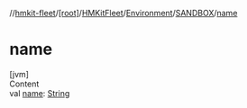 //[hmkit-fleet](../../../../../index.md)/[[root]](../../../index.md)/[HMKitFleet](../../index.md)/[Environment](../index.md)/[SANDBOX](index.md)/[name](name.md)



# name  
[jvm]  
Content  
val [name](name.md): [String](https://kotlinlang.org/api/latest/jvm/stdlib/kotlin/-string/index.html)  



